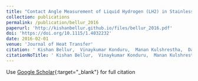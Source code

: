 ```yaml
---
title: "Contact Angle Measurement of Liquid Hydrogen (LH2) in Stainless Steel and Aluminum Cells"
collection: publications
permalink: /publication/bellur_2016
paperurl: 'http://kishanbellur.github.io/files/bellur_2016.pdf'
doi: 'https://doi.org/10.1115/1.4032232'
date: 2016-02-01
venue: 'Journal of Heat Transfer'
citation: ' Kishan Bellur,  Vinaykumar Konduru,  Manan Kulshrestha,  Daanish Tyrewala,  Ezequiel Medici,  Jeffrey Allen,  Chang Choi,  Daniel Hussey,  David Jacobson,  Juscelino Leao,  John McQuillen,  James Hermanson,  Arun Tamilarasan.'
citationNoTitle: ' Kishan Bellur,  Vinaykumar Konduru,  Manan Kulshrestha,  Daanish Tyrewala,  Ezequiel Medici,  Jeffrey Allen,  Chang Choi,  Daniel Hussey,  David Jacobson,  Juscelino Leao,  John McQuillen,  James Hermanson,  Arun Tamilarasan. <i>Journal of Heat Transfer</i>, 2016.'
---
```

Use [Google Scholar](https://scholar.google.com/scholar?q=Contact+Angle+Measurement+of+Liquid+Hydrogen+(LH2)+in+Stainless+Steel+and+Aluminum+Cells){:target="_blank"} for full citation